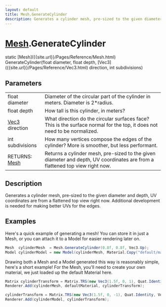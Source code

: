 ```yaml
---
layout: default
title: Mesh.GenerateCylinder
description: Generates a cylinder mesh, pre-sized to the given diameter and depth, UV coordinates are from a flattened top view right now. Additional development is needed for making better UVs for the edges.
---
```

# [Mesh]({{site.url}}/Pages/Reference/Mesh.html).GenerateCylinder
<div class='signature' markdown='1'>
static [Mesh]({{site.url}}/Pages/Reference/Mesh.html) GenerateCylinder(float diameter, float depth, [Vec3]({{site.url}}/Pages/Reference/Vec3.html) direction, int subdivisions)
</div>

## Parameters

|  |  |
|--|--|
|float diameter|Diameter of the circular part of the cylinder in meters. Diameter is              2*radius.|
|float depth|How tall is this cylinder, in meters?|
|[Vec3]({{site.url}}/Pages/Reference/Vec3.html) direction|What direction do the circular surfaces face? This is the surface normal             for the top, it does not need to be normalized.|
|int subdivisions|How many vertices compose the edges of the cylinder? More is smoother,             but less performant.|
|RETURNS: [Mesh]({{site.url}}/Pages/Reference/Mesh.html)|Returns a cylinder mesh, pre-sized to the given diameter and depth, UV coordinates are from a flattened top view right now.|


## Description
Generates a cylinder mesh, pre-sized to the given diameter and depth,
UV coordinates are from a flattened top view right now. Additional development is needed for
making better UVs for the edges.


## Examples

Here's a quick example of generating a mesh! You can store it in just a
Mesh, or you can attach it to a Model for easier rendering later on.
```csharp
Mesh  cylinderMesh  = Mesh.GenerateCylinder(0.8f, 0.8f, Vec3.Up);
Model cylinderModel = new Model(cylinderMesh, Material.Copy("default/material"));
```
Drawing both a Mesh and a Model generated this way is reasonably simple,
here's a short example! For the Mesh, you'll need to create your own material,
we just loaded up the default Material here.
```csharp
Matrix cylinderTransform = Matrix.TRS(new Vec3(1.5f, 0, 1), Quat.Identity, Vec3.One);
Renderer.Add(cylinderMesh, defaultMaterial, cylinderTransform);

cylinderTransform = Matrix.TRS(new Vec3(1.5f, 0, -1), Quat.Identity, Vec3.One);
Renderer.Add(cylinderModel, cylinderTransform);
```

